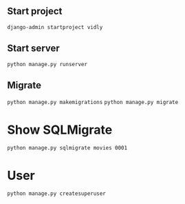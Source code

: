 ## Start project
`django-admin startproject vidly`

## Start server
`python manage.py runserver`

## Migrate
`python manage.py makemigrations`
`python manage.py migrate`

# Show SQLMigrate
`python manage.py sqlmigrate movies 0001`


# User
`python manage.py createsuperuser`
